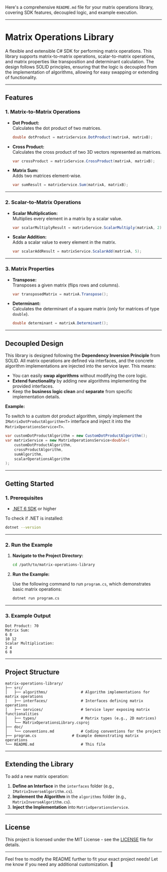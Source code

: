 Here's a comprehensive `README.md` file for your matrix operations library, covering SDK features, decoupled logic, and example execution.

---

# **Matrix Operations Library**

A flexible and extensible C# SDK for performing matrix operations. This library supports matrix-to-matrix operations, scalar-to-matrix operations, and matrix properties like transposition and determinant calculation. The design follows SOLID principles, ensuring that the logic is decoupled from the implementation of algorithms, allowing for easy swapping or extending of functionality.

---

## **Features**

### **1. Matrix-to-Matrix Operations**

- **Dot Product:**  
  Calculates the dot product of two matrices.

  ```csharp
  double dotProduct = matrixService.DotProduct(matrixA, matrixB);
  ```

- **Cross Product:**  
  Calculates the cross product of two 3D vectors represented as matrices.

  ```csharp
  var crossProduct = matrixService.CrossProduct(matrixA, matrixB);
  ```

- **Matrix Sum:**  
  Adds two matrices element-wise.

  ```csharp
  var sumResult = matrixService.Sum(matrixA, matrixB);
  ```

---

### **2. Scalar-to-Matrix Operations**

- **Scalar Multiplication:**  
  Multiplies every element in a matrix by a scalar value.

  ```csharp
  var scalarMultiplyResult = matrixService.ScalarMultiply(matrixA, 2);
  ```

- **Scalar Addition:**  
  Adds a scalar value to every element in the matrix.

  ```csharp
  var scalarAddResult = matrixService.ScalarAdd(matrixA, 5);
  ```

---

### **3. Matrix Properties**

- **Transpose:**  
  Transposes a given matrix (flips rows and columns).

  ```csharp
  var transposedMatrix = matrixA.Transpose();
  ```

- **Determinant:**  
  Calculates the determinant of a square matrix (only for matrices of type `double`).

  ```csharp
  double determinant = matrixA.Determinant();
  ```

---

## **Decoupled Design**

This library is designed following the **Dependency Inversion Principle** from SOLID. All matrix operations are defined via interfaces, and the concrete algorithm implementations are injected into the service layer. This means:

- You can easily **swap algorithms** without modifying the core logic.
- **Extend functionality** by adding new algorithms implementing the provided interfaces.
- Keep the **business logic clean** and **separate** from specific implementation details.

**Example:**

To switch to a custom dot product algorithm, simply implement the `IMatrixDotProductAlgorithm<T>` interface and inject it into the `MatrixOperationsService<T>`.

```csharp
var customDotProductAlgorithm = new CustomDotProductAlgorithm();
var matrixService = new MatrixOperationsService<double>(
    customDotProductAlgorithm,
    crossProductAlgorithm,
    sumAlgorithm,
    scalarOperationsAlgorithm
);
```

---

## **Getting Started**

### **1. Prerequisites**

- [.NET 6 SDK](https://dotnet.microsoft.com/download/dotnet/6.0) or higher

To check if .NET is installed:

```bash
dotnet --version
```

---

### **2. Run the Example**

1. **Navigate to the Project Directory:**

   ```bash
   cd /path/to/matrix-operations-library
   ```

2. **Run the Example:**

   Use the following command to run `program.cs`, which demonstrates basic matrix operations:

   ```bash
   dotnet run program.cs
   ```

---

### **3. Example Output**

```plaintext
Dot Product: 70
Matrix Sum:
6 8 
10 12 
Scalar Multiplication:
2 4 
6 8 
```

---

## **Project Structure**

```
matrix-operations-library/
├── src/
│   ├── algorithms/               # Algorithm implementations for matrix operations
│   ├── interfaces/               # Interfaces defining matrix operations
│   ├── services/                 # Service layer exposing matrix functionalities
│   ├── types/                    # Matrix types (e.g., 2D matrices)
│   └── MatrixOperationsLibrary.csproj
├── doc/
│   └── conventions.md            # Coding conventions for the project
├── program.cs                # Example demonstrating matrix operations
└── README.md                     # This file
```

---

## **Extending the Library**

To add a new matrix operation:

1. **Define an Interface** in the `interfaces` folder (e.g., `IMatrixInverseAlgorithm.cs`).
2. **Implement the Algorithm** in the `algorithms` folder (e.g., `MatrixInverseAlgorithm.cs`).
3. **Inject the Implementation** into `MatrixOperationsService`.

---

## **License**

This project is licensed under the MIT License - see the [LICENSE](./LICENSE) file for details.

---

Feel free to modify the README further to fit your exact project needs! Let me know if you need any additional customization. 🚀
